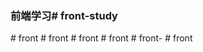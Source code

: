 ### 前端学习#   f r o n t - s t u d y  
 #   f r o n t  
 #   f r o n t  
 #   f r o n t  
 #   f r o n t  
 #   f r o n t -  
 #   f r o n t  
 